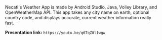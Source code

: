 Necati's Weather App is made by Android Studio, Java, Volley Library, and OpenWeatherMap API.
This app takes any city name on earth, optional country code, and displays accurate, current weather information really fast.

**Presentation link:**
`https://youtu.be/q6TqZ0l1wgw`

